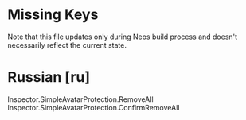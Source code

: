 # Missing Keys
Note that this file updates only during Neos build process and doesn't necessarily reflect the current state.

# Russian [ru]
Inspector.SimpleAvatarProtection.RemoveAll  
Inspector.SimpleAvatarProtection.ConfirmRemoveAll  

